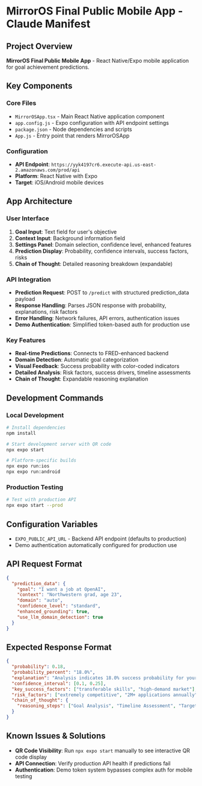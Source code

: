 # MirrorOS Final Public Mobile App - Claude Manifest

## Project Overview
**MirrorOS Final Public Mobile App** - React Native/Expo mobile application for goal achievement predictions.

## Key Components

### Core Files
- `MirrorOSApp.tsx` - Main React Native application component
- `app.config.js` - Expo configuration with API endpoint settings
- `package.json` - Node dependencies and scripts
- `App.js` - Entry point that renders MirrorOSApp

### Configuration
- **API Endpoint**: `https://yyk4197cr6.execute-api.us-east-2.amazonaws.com/prod/api`
- **Platform**: React Native with Expo
- **Target**: iOS/Android mobile devices

## App Architecture

### User Interface
1. **Goal Input**: Text field for user's objective
2. **Context Input**: Background information field
3. **Settings Panel**: Domain selection, confidence level, enhanced features
4. **Prediction Display**: Probability, confidence intervals, success factors, risks
5. **Chain of Thought**: Detailed reasoning breakdown (expandable)

### API Integration
- **Prediction Request**: POST to `/predict` with structured prediction_data payload
- **Response Handling**: Parses JSON response with probability, explanations, risk factors
- **Error Handling**: Network failures, API errors, authentication issues
- **Demo Authentication**: Simplified token-based auth for production use

### Key Features
- **Real-time Predictions**: Connects to FRED-enhanced backend
- **Domain Detection**: Automatic goal categorization
- **Visual Feedback**: Success probability with color-coded indicators
- **Detailed Analysis**: Risk factors, success drivers, timeline assessments
- **Chain of Thought**: Expandable reasoning explanation

## Development Commands

### Local Development
```bash
# Install dependencies
npm install

# Start development server with QR code
npx expo start

# Platform-specific builds
npx expo run:ios
npx expo run:android
```

### Production Testing
```bash
# Test with production API
npx expo start --prod
```

## Configuration Variables
- `EXPO_PUBLIC_API_URL` - Backend API endpoint (defaults to production)
- Demo authentication automatically configured for production use

## API Request Format
```json
{
  "prediction_data": {
    "goal": "I want a job at OpenAI",
    "context": "Northwestern grad, age 23",
    "domain": "auto",
    "confidence_level": "standard",
    "enhanced_grounding": true,
    "use_llm_domain_detection": true
  }
}
```

## Expected Response Format
```json
{
  "probability": 0.18,
  "probability_percent": "18.0%",
  "explanation": "Analysis indicates 18.0% success probability for your goal.",
  "confidence_interval": [0.1, 0.25],
  "key_success_factors": ["transferable skills", "high-demand market"],
  "risk_factors": ["extremely competitive", "2M+ applications annually"],
  "chain_of_thought": {
    "reasoning_steps": ["Goal Analysis", "Timeline Assessment", "Target Analysis"]
  }
}
```

## Known Issues & Solutions
- **QR Code Visibility**: Run `npx expo start` manually to see interactive QR code display
- **API Connection**: Verify production API health if predictions fail
- **Authentication**: Demo token system bypasses complex auth for mobile testing
